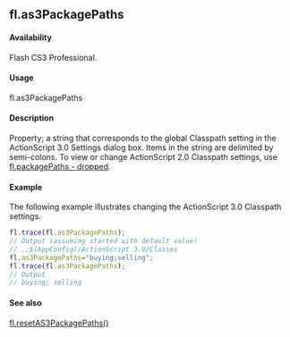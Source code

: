 ## fl.as3PackagePaths

#### Availability

Flash CS3 Professional.

#### Usage

fl.as3PackagePaths

#### Description

Property; a string that corresponds to the global Classpath setting in the ActionScript 3.0 Settings dialog box. Items in the string are delimited by semi-colons. To view or change ActionScript 2.0 Classpath settings, use [fl.packagePaths - dropped](../flash_object_(fl)/fl48.md).

#### Example

The following example illustrates changing the ActionScript 3.0 Classpath settings.
```javascript
fl.trace(fl.as3PackagePaths);
// Output (assuming started with default value)
// .;$(AppConfig)/ActionScript 3.0/Classes
fl.as3PackagePaths="buying;selling";
fl.trace(fl.as3PackagePaths);
// Output
// buying; selling 

```
#### See also

[fl.resetAS3PackagePaths()](../flash_object_(fl)/fl59.md)
